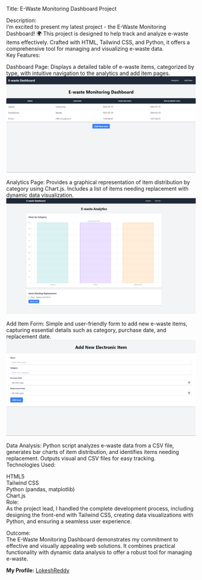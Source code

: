 Title: E-Waste Monitoring Dashboard Project<br/>

Description:<br/>
I’m excited to present my latest project - the E-Waste Monitoring Dashboard! 🌍 This project is designed to help track and analyze e-waste items effectively. Crafted with HTML, Tailwind CSS, and Python, it offers a comprehensive tool for managing and visualizing e-waste data.<br/>
Key Features:<br/>

Dashboard Page: Displays a detailed table of e-waste items, categorized by type, with intuitive navigation to the analytics and add item pages.<br/>
<img src="https://raw.githubusercontent.com/lokesh-reddy14/Hackathon-Waste-Management/main/Output-Images/Screenshot%202024-08-17%20224045.png" alt="E-Waste Monitoring Dashboard" />

Analytics Page: Provides a graphical representation of item distribution by category using Chart.js. Includes a list of items needing replacement with dynamic data visualization.<br/>
<img src="https://raw.githubusercontent.com/lokesh-reddy14/Hackathon-Waste-Management/main/Output-Images/Screenshot%202024-08-17%20224110.png" alt="E-Waste Monitoring Dashboard" />

Add Item Form: Simple and user-friendly form to add new e-waste items, capturing essential details such as category, purchase date, and replacement date.<br/>
<img src="https://raw.githubusercontent.com/lokesh-reddy14/Hackathon-Waste-Management/main/Output-Images/Screenshot%202024-08-17%20224053.png" alt="E-Waste Monitoring Dashboard" />

Data Analysis: Python script analyzes e-waste data from a CSV file, generates bar charts of item distribution, and identifies items needing replacement. Outputs visual and CSV files for easy tracking.<br/>
Technologies Used:<br/>

HTML5<br/>
Tailwind CSS<br/>
Python (pandas, matplotlib)<br/>
Chart.js<br/>
Role:<br/>
As the project lead, I handled the complete development process, including designing the front-end with Tailwind CSS, creating data visualizations with Python, and ensuring a seamless user experience.<br/>

Outcome:<br/>
The E-Waste Monitoring Dashboard demonstrates my commitment to effective and visually appealing web solutions. It combines practical functionality with dynamic data analysis to offer a robust tool for managing e-waste.<br/>

**My Profile:** <a href="https://github.com/lokesh-reddy14" target="_blank">LokeshReddy</a><br/>

